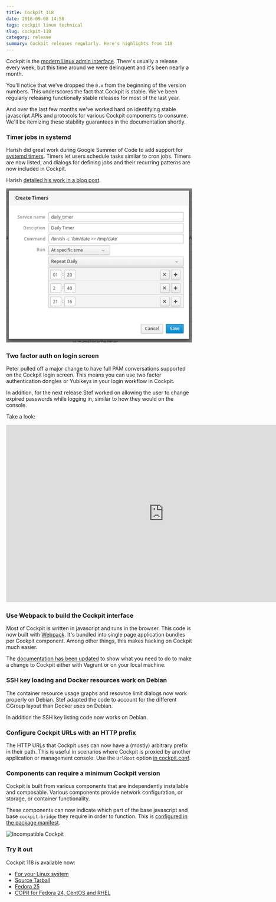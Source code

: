 ```yaml
---
title: Cockpit 118
date: 2016-09-08 14:50
tags: cockpit linux technical
slug: cockpit-118
category: release
summary: Cockpit releases regularly. Here's highlights from 118
---
```


Cockpit is the [modern Linux admin interface](http://cockpit-project.org/). There's usually
a release every week, but this time around we were delinquent and it's been nearly a month.

You'll notice that we've dropped the ```0.x``` from the beginning of the
version numbers. This underscores the fact that Cockpit is stable. We've been
regularly releasing functionally stable releases for most of the last year.

And over the last few months we've worked hard on identifying stable javascript
APIs and protocols for various Cockpit components to consume. We'll be itemizing
these stability guarantees in the documentation shortly.

### Timer jobs in systemd

Harish did great work during Google Summer of Code to add support for
[systemd timers](https://www.freedesktop.org/software/systemd/man/systemd.timer.html).
Timers let users schedule tasks similar to cron jobs. Timers are now listed,
and dialogs for defining jobs and their recurring patterns are now included
in Cockpit.

Harish [detailed his work in a blog post](https://medium.com/@harishanand95/gsoc-creating-timers-in-cockpit-f4034c79df51#.wdq8gtdxc).

![Timers](/images/cockpit-timers.png)

### Two factor auth on login screen

Peter pulled off a major change to have full PAM conversations supported
on the Cockpit login screen. This means you can use two factor
authentication dongles or Yubikeys in your login workflow in Cockpit.

In addition, for the next release Stef worked on allowing the user to
change expired passwords while logging in, similar to how they would
on the console.

Take a look:

<iframe width="853" height="480" src="https://www.youtube.com/embed/gXsOt6zgBs4?rel=0"
frameborder="0" allowfullscreen></iframe>

### Use Webpack to build the Cockpit interface

Most of Cockpit is written in javascript and runs in the browser. This
code is now built with [Webpack](https://webpack.github.io/). It's bundled
into single page application bundles per Cockpit component. Among
other things, this makes hacking on Cockpit much easier.

The [documentation has been updated](https://github.com/cockpit-project/cockpit/blob/master/HACKING.md)
to show what you need to do to make a change to Cockpit either with
Vagrant or on your local machine.

### SSH key loading and Docker resources work on Debian

The container resource usage graphs and resource limit dialogs now
work properly on Debian. Stef adapted the code to account for the different
CGroup layout than Docker uses on Debian.

In addition the SSH key listing code now works on Debian.

### Configure Cockpit URLs with an HTTP prefix

The HTTP URLs that Cockpit uses can now have a (mostly) arbitrary prefix
in their path. This is useful in scenarios where Cockpit is proxied by
another application or management console. Use the ```UrlRoot``` option
[in cockpit.conf](http://cockpit-project.org/guide/latest/cockpit.conf.5.html).

### Components can require a minimum Cockpit version

Cockpit is built from various components that are independently installable
and composable. Various components provide network configuration, or storage,
or container functionality.

These components can now indicate which part of the base javascript and base
```cockpit-bridge``` they require in order to function. This is
[configured in the package manifest](http://cockpit-project.org/guide/latest/packages.html#package-manifest).

![Incompatible Cockpit](/images/cockpit-incompatible.png)

### Try it out

Cockpit 118 is available now:

 * [For your Linux system](http://cockpit-project.org/running.html)
 * [Source Tarball](https://github.com/cockpit-project/cockpit/releases/tag/118)
 * [Fedora 25](https://bodhi.fedoraproject.org/updates/cockpit-118-1.fc25)
 * [COPR for Fedora 24, CentOS and RHEL](https://copr.fedoraproject.org/coprs/g/cockpit/cockpit-preview/)
